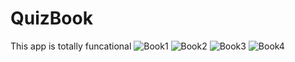 # QuizBook

This app is totally funcational 
![Book1](https://user-images.githubusercontent.com/27727748/146043918-d3141440-925e-4a3b-bf09-8adb0369d32c.png)
![Book2](https://user-images.githubusercontent.com/27727748/146043928-f7e541f9-11a4-40e6-b132-19f145d93788.png)
![Book3](https://user-images.githubusercontent.com/27727748/146043932-35867595-e315-4508-a2eb-fe59c0fce9d8.png)
![Book4](https://user-images.githubusercontent.com/27727748/146044197-e18c7811-b125-403c-9373-96dd87b95eed.png)
